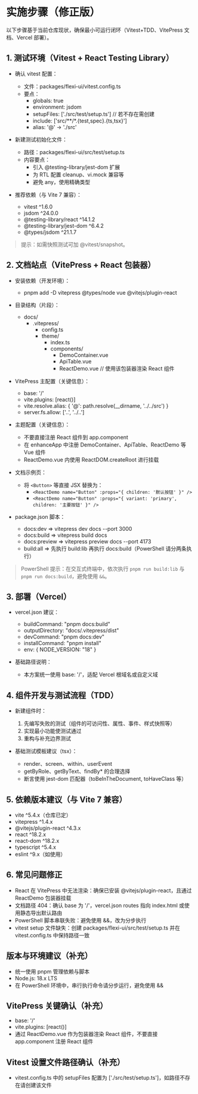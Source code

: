 # 实施步骤（修正版）

以下步骤基于当前仓库现状，确保最小可运行闭环（Vitest+TDD、VitePress 文档、Vercel 部署）。

## 1. 测试环境（Vitest + React Testing Library）

- 确认 vitest 配置：
  - 文件：packages/flexi-ui/vitest.config.ts
  - 要点：
    - globals: true
    - environment: jsdom
    - setupFiles: ['./src/test/setup.ts']  // 若不存在需创建
    - include: ['src/**/*.{test,spec}.{ts,tsx}']
    - alias: '@' -> './src'

- 新建测试初始化文件：
  - 路径：packages/flexi-ui/src/test/setup.ts
  - 内容要点：
    - 引入 @testing-library/jest-dom 扩展
    - 为 RTL 配置 cleanup、vi.mock 兼容等
    - 避免 any，使用精确类型

- 推荐依赖（与 Vite 7 兼容）：
  - vitest ^1.6.0
  - jsdom ^24.0.0
  - @testing-library/react ^14.1.2
  - @testing-library/jest-dom ^6.4.2
  - @types/jsdom ^21.1.7

> 提示：如需快照测试可加 @vitest/snapshot。

## 2. 文档站点（VitePress + React 包装器）

- 安装依赖（开发环境）：
  - pnpm add -D vitepress @types/node vue @vitejs/plugin-react

- 目录结构（片段）：
  - docs/
    - .vitepress/
      - config.ts
      - theme/
        - index.ts
        - components/
          - DemoContainer.vue
          - ApiTable.vue
          - ReactDemo.vue // 使用该包装器渲染 React 组件

- VitePress 主配置（关键信息）：
  - base: '/'
  - vite.plugins: [react()]
  - vite.resolve.alias: { '@': path.resolve(__dirname, '../../src') }
  - server.fs.allow: ['..', '../..']

- 主题配置（关键信息）：
  - 不要直接注册 React 组件到 app.component
  - 在 enhanceApp 中注册 DemoContainer、ApiTable、ReactDemo 等 Vue 组件
  - ReactDemo.vue 内使用 ReactDOM.createRoot 进行挂载

- 文档示例页：
  - 将 `<Button>` 等直接 JSX 替换为：
    - `<ReactDemo name="Button" :props="{ children: '默认按钮' }" />`
    - `<ReactDemo name="Button" :props="{ variant: 'primary', children: '主要按钮' }" />`

- package.json 脚本：
  - docs:dev => vitepress dev docs --port 3000
  - docs:build => vitepress build docs
  - docs:preview => vitepress preview docs --port 4173
  - build:all => 先执行 build:lib 再执行 docs:build（PowerShell 请分两条执行）

> PowerShell 提示：在交互式终端中，依次执行 `pnpm run build:lib` 与 `pnpm run docs:build`，避免使用 `&&`。

## 3. 部署（Vercel）

- vercel.json 建议：
  - buildCommand: "pnpm docs:build"
  - outputDirectory: "docs/.vitepress/dist"
  - devCommand: "pnpm docs:dev"
  - installCommand: "pnpm install"
  - env: { NODE_VERSION: "18" }

- 基础路径说明：
  - 本方案统一使用 base: '/'，适配 Vercel 根域名或自定义域

## 4. 组件开发与测试流程（TDD）

- 新建组件时：
  1) 先编写失败的测试（组件的可访问性、属性、事件、样式快照等）
  2) 实现最小功能使测试通过
  3) 重构与补充边界测试

- 基础测试模板建议（tsx）：
  - render、screen、within、userEvent
  - getByRole、getByText、findBy* 的合理选择
  - 断言使用 jest-dom 匹配器（toBeInTheDocument, toHaveClass 等）

## 5. 依赖版本建议（与 Vite 7 兼容）

- vite ^5.4.x（仓库已定）
- vitepress ^1.4.x
- @vitejs/plugin-react ^4.3.x
- react ^18.2.x
- react-dom ^18.2.x
- typescript ^5.4.x
- eslint ^9.x（如使用）

## 6. 常见问题修正

- React 在 VitePress 中无法渲染：确保已安装 @vitejs/plugin-react，且通过 ReactDemo 包装器挂载
- 文档路径 404：确认 base 为 '/'，vercel.json routes 指向 index.html 或使用静态导出默认路由
- PowerShell 脚本串联失败：避免使用 &&，改为分步执行
- vitest setup 文件缺失：创建 packages/flexi-ui/src/test/setup.ts 并在 vitest.config.ts 中保持路径一致

## 版本与环境建议（补充）

- 统一使用 pnpm 管理依赖与脚本
- Node.js: 18.x LTS
- 在 PowerShell 环境中，串行执行命令请分步运行，避免使用 &&

## VitePress 关键确认（补充）

- base: '/'
- vite.plugins: [react()]
- 通过 ReactDemo.vue 作为包装器渲染 React 组件，不要直接 app.component 注册 React 组件

## Vitest 设置文件路径确认（补充）

- vitest.config.ts 中的 setupFiles 配置为 ['./src/test/setup.ts']，如路径不存在请创建该文件